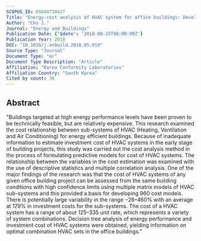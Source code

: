 ```yaml
---
SCOPUS_ID: 85048720427
Title: "Energy-cost analysis of HVAC system for office buildings: Development of a multiple prediction methodology for HVAC system cost estimation"
Author: "Cho J."
Journal: "Energy and Buildings"
Publication Date: {'$date': '2018-08-15T00:00:00Z'}
Publication Year: 2018
DOI: "10.1016/j.enbuild.2018.05.019"
Source Type: "Journal"
Document Type: "ar"
Document Type Description: "Article"
Affiliation: "Korea Conformity Laboratories"
Affiliation Country: "South Korea"
Cited by count: 36
---
```


## Abstract
"Buildings targeted at high energy performance levels have been proven to be technically feasible, but are relatively expensive. This research examined the cost relationship between sub-systems of HVAC (Heating, Ventilation and Air Conditioning) for energy efficient buildings. Because of inadequate information to estimate investment cost of HVAC systems in the early stage of building projects, this study was carried out the cost analysis method in the process of formulating predictive models for cost of HVAC systems. The relationship between the variables in the cost estimation was examined with the use of descriptive statistics and multiple correlation analysis. One of the major findings of the research was that the cost of HVAC systems of any given office building project can be assessed from the same building conditions with high confidence limits using multiple matrix models of HVAC sub-systems and this provided a basis for developing 960 cost models. There is potentially large variability in the range −26–460% with an average at 179% in investment costs for the sub-systems. The cost of a HVAC system has a range of about 125–335 unit rate, which represents a variety of system combinations. Decision tree analysis of energy performance and investment cost of HVAC systems were obtained, yielding information on optimal combination HVAC sets in the office buildings."

